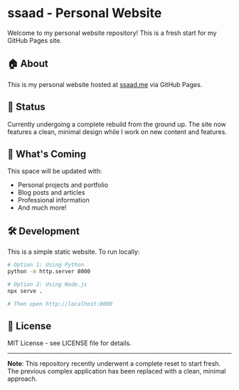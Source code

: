 # ssaad - Personal Website

Welcome to my personal website repository! This is a fresh start for my GitHub Pages site.

## 🏠 About

This is my personal website hosted at [ssaad.me](https://ssaad.me) via GitHub Pages.

## 🚀 Status

Currently undergoing a complete rebuild from the ground up. The site now features a clean, minimal design while I work on new content and features.

## 📝 What's Coming

This space will be updated with:
- Personal projects and portfolio
- Blog posts and articles
- Professional information
- And much more!

## 🛠️ Development

This is a simple static website. To run locally:

```bash
# Option 1: Using Python
python -m http.server 8000

# Option 2: Using Node.js
npx serve .

# Then open http://localhost:8000
```

## 📄 License

MIT License - see LICENSE file for details.

---

**Note**: This repository recently underwent a complete reset to start fresh. The previous complex application has been replaced with a clean, minimal approach.
